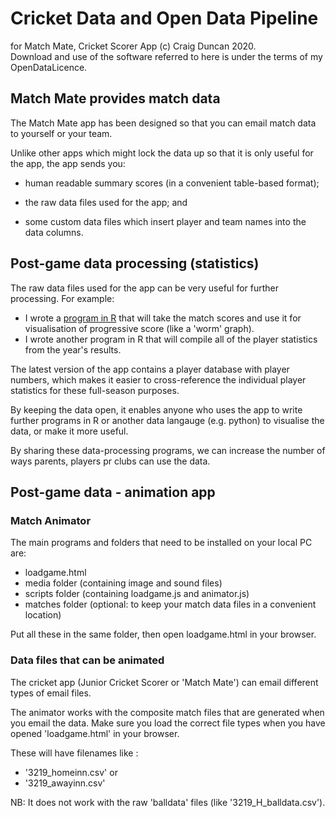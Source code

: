 # Cricket Data and Open Data Pipeline
for Match Mate, Cricket Scorer App
(c) Craig Duncan 2020.   
Download and use of the software referred to here is under the terms of my OpenDataLicence.

## Match Mate provides match data

The Match Mate app has been designed so that you can email match data to yourself or your team.

Unlike other apps which might lock the data up so that it is only useful for the app, the app sends you:

 - human readable summary scores (in a convenient table-based format);

 - the raw data files used for the app; and
 
 - some custom data files which insert player and team names into the data columns.

## Post-game data processing (statistics)

 The raw data files used for the app can be very useful for further processing.   For example:

- I wrote a [program in R](worm2(2018).r) that will take the match scores and use it for visualisation of progressive score (like a 'worm' graph).
- I wrote another program in R that will compile all of the player statistics from the year's results.

The latest version of the app contains a player database with player numbers, which makes it easier to cross-reference the individual player statistics for these full-season purposes.

By keeping the data open, it enables anyone who uses the app to write further programs in R or another data langauge (e.g. python) to visualise the data, or make it more useful.  
 
By sharing these data-processing programs, we can increase the number of ways parents, players pr clubs can use the data.
 
## Post-game data - animation app

### Match Animator 

The main programs and folders that need to be installed on your local PC are:

- loadgame.html
- media folder (containing image and sound files)
- scripts folder (containing loadgame.js and animator.js)
- matches folder (optional: to keep your match data files in a convenient location)

Put all these in the same folder, then open loadgame.html in your browser.

### Data files that can be animated

The cricket app (Junior Cricket Scorer or 'Match Mate') can email different types of email files.

The animator works with the composite match files that are generated when you email the data.  Make sure you load the correct file types when you have opened 'loadgame.html' in your browser.

These will have filenames like :
 - '3219_homeinn.csv' or
 - '3219_awayinn.csv'

NB: It does not work with the raw 'balldata' files (like '3219_H_balldata.csv').


